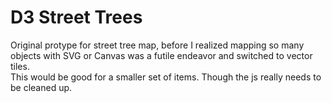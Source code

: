# D3 Street Trees
Original protype for street tree map, before I realized mapping so many objects with SVG or Canvas was a futile endeavor and switched to vector tiles.<br/>This would be good for a smaller set of items. Though the js really needs to be cleaned up.
